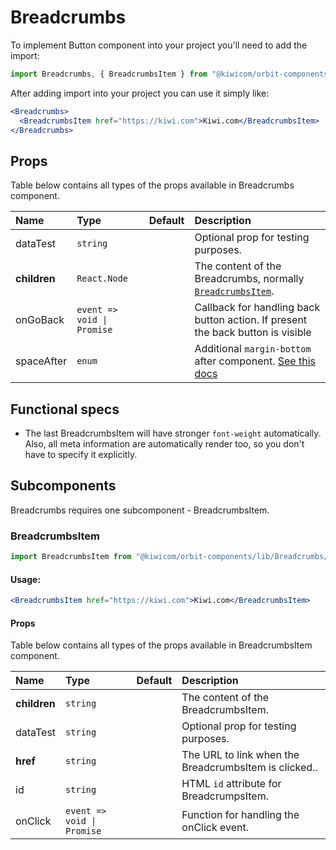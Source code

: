 # Breadcrumbs

To implement Button component into your project you'll need to add the import:

```jsx
import Breadcrumbs, { BreadcrumbsItem } from "@kiwicom/orbit-components/lib/Breadcrumbs";
```

After adding import into your project you can use it simply like:

```jsx
<Breadcrumbs>
  <BreadcrumbsItem href="https://kiwi.com">Kiwi.com</BreadcrumbsItem>
</Breadcrumbs>
```

## Props

Table below contains all types of the props available in Breadcrumbs component.

| Name         | Type                       | Default | Description                                                                                                                                     |
| :----------- | :------------------------- | :------ | :---------------------------------------------------------------------------------------------------------------------------------------------- |
| dataTest     | `string`                   |         | Optional prop for testing purposes.                                                                                                             |
| **children** | `React.Node`               |         | The content of the Breadcrumbs, normally [`BreadcrumbsItem`](#breadcrumbsitem).                                                                 |
| onGoBack     | `event => void \| Promise` |         | Callback for handling back button action. If present the back button is visible                                                                 |
| spaceAfter   | `enum`                     |         | Additional `margin-bottom` after component. [See this docs](https://github.com/kiwicom/orbit-components/tree/master/src/common/getSpacingToken) |

## Functional specs

- The last BreadcrumbsItem will have stronger `font-weight` automatically. Also, all meta information are automatically render too, so you don't have to specify it explicitly.

## Subcomponents

Breadcrumbs requires one subcomponent - BreadcrumbsItem.

### BreadcrumbsItem

```jsx
import BreadcrumbsItem from "@kiwicom/orbit-components/lib/Breadcrumbs/BreadcrumbsItem";
```

#### Usage:

```jsx
<BreadcrumbsItem href="https://kiwi.com">Kiwi.com</BreadcrumbsItem>
```

#### Props

Table below contains all types of the props available in BreadcrumbsItem component.

| Name         | Type                       | Default | Description                                           |
| :----------- | :------------------------- | :------ | :---------------------------------------------------- |
| **children** | `string`                   |         | The content of the BreadcrumbsItem.                   |
| dataTest     | `string`                   |         | Optional prop for testing purposes.                   |
| **href**     | `string`                   |         | The URL to link when the BreadcrumbsItem is clicked.. |
| id           | `string`                   |         | HTML `id` attribute for BreadcrumpsItem.              |
| onClick      | `event => void \| Promise` |         | Function for handling the onClick event.              |
